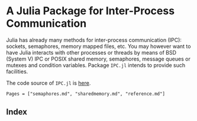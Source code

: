 # A Julia Package for Inter-Process Communication

Julia has already many methods for inter-process communication (IPC): sockets,
semaphores, memory mapped files, etc.  You may however want to have Julia
interacts with other processes or threads by means of BSD (System V) IPC or
POSIX shared memory, semaphores, message queues or mutexes and condition
variables.  Package `IPC.jl` intends to provide such facilities.

The code source of `IPC.jl` is [here](https://emmt.github.io/IPC.jl).

```@contents
Pages = ["semaphores.md", "sharedmemory.md", "reference.md"]
```

## Index

```@index
```
